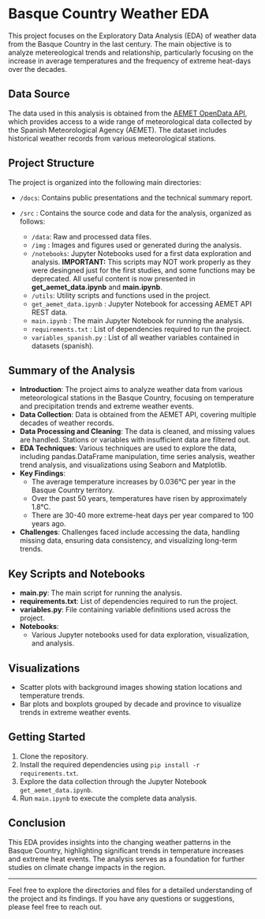 # Basque Country Weather EDA

This project focuses on the Exploratory Data Analysis (EDA) of weather data from the Basque Country in the last century. The main objective is to analyze metereological trends and relationship, particularly focusing on the increase in average temperatures and the frequency of extreme heat-days over the decades.

## Data Source

The data used in this analysis is obtained from the [AEMET OpenData API](https://opendata.aemet.es/), which provides access to a wide range of meteorological data collected by the Spanish Meteorological Agency (AEMET). The dataset includes historical weather records from various meteorological stations.


## Project Structure

The project is organized into the following main directories:

- `/docs`: Contains public presentations and the technical summary report.
- `/src` : Contains the source code and data for the analysis, organized as follows:

  - `/data`: Raw and processed data files.
  - `/img` : Images and figures used or generated during the analysis.
  - `/notebooks`: Jupyter Notebooks used for a first data exploration and analysis. **IMPORTANT:** This scripts may NOT work  properly as they were desingned just for the first studies, and some functions may be deprecated. All useful content is now presented in **get_aemet_data.ipynb** and **main.ipynb**.
  - `/utils`: Utility scripts and functions used in the project.
  - `get_aemet_data.ipynb` : Jupyter Notebook for accessing AEMET API REST data.
  - `main.ipynb` :  The main Jupyter Notebook for running the analysis.
  - `requirements.txt` : List of dependencies required to run the project.
  - `variables_spanish.py` : List of all weather variables contained in datasets (spanish). 

## Summary of the Analysis

- **Introduction**: The project aims to analyze weather data from various meteorological stations in the Basque Country, focusing on temperature and precipitation trends and extreme weather events.
- **Data Collection**: Data is obtained from the AEMET API, covering multiple decades of weather records.
- **Data Processing and Cleaning**: The data is cleaned, and missing values are handled. Stations or variables with insufficient data are filtered out.
- **EDA Techniques**: Various techniques are used to explore the data, including pandas.DataFrame manipulation, time series analysis, weather trend analysis, and visualizations using Seaborn and Matplotlib.
- **Key Findings**: 
  - The average temperature increases by 0.036°C per year in the Basque Country territory.
  - Over the past 50 years, temperatures have risen by approximately 1.8°C.
  - There are 30-40 more extreme-heat days per year compared to 100 years ago.
- **Challenges**: Challenges faced include accessing the data, handling missing data, ensuring data consistency, and visualizing long-term trends.

## Key Scripts and Notebooks

- **main.py**: The main script for running the analysis.
- **requirements.txt**: List of dependencies required to run the project.
- **variables.py**: File containing variable definitions used across the project.
- **Notebooks**: 
  - Various Jupyter notebooks used for data exploration, visualization, and analysis.

## Visualizations

- Scatter plots with background images showing station locations and temperature trends.
- Bar plots and boxplots grouped by decade and province to visualize trends in extreme weather events.

## Getting Started

1. Clone the repository.
2. Install the required dependencies using `pip install -r requirements.txt`.
3. Explore the data collection through the Jupyter Notebook `get_aemet_data.ipynb`.
4. Run `main.ipynb` to execute the complete data analysis.

## Conclusion

This EDA provides insights into the changing weather patterns in the Basque Country, highlighting significant trends in temperature increases and extreme heat events. The analysis serves as a foundation for further studies on climate change impacts in the region.

---

Feel free to explore the directories and files for a detailed understanding of the project and its findings. If you have any questions or suggestions, please feel free to reach out.
